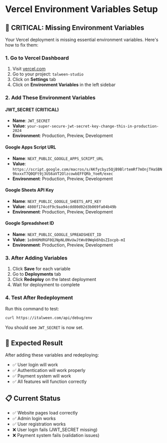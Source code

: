 # Vercel Environment Variables Setup

## 🚨 CRITICAL: Missing Environment Variables

Your Vercel deployment is missing essential environment variables. Here's how to fix them:

### 1. Go to Vercel Dashboard
1. Visit [vercel.com](https://vercel.com)
2. Go to your project: `talween-studio`
3. Click on **Settings** tab
4. Click on **Environment Variables** in the left sidebar

### 2. Add These Environment Variables

#### **JWT_SECRET (CRITICAL)**
- **Name**: `JWT_SECRET`
- **Value**: `your-super-secure-jwt-secret-key-change-this-in-production-2024`
- **Environment**: Production, Preview, Development

#### **Google Apps Script URL**
- **Name**: `NEXT_PUBLIC_GOOGLE_APPS_SCRIPT_URL`
- **Value**: `https://script.google.com/macros/s/AKfycbyz5QjB9BlrtemRf7mOnjTHaSBN9kxxxT7Q0QFt9j3US6aVT2OlzcowbEFFQRb_YoeR/exec`
- **Environment**: Production, Preview, Development

#### **Google Sheets API Key**
- **Name**: `NEXT_PUBLIC_GOOGLE_SHEETS_API_KEY`
- **Value**: `4808f174cdf9c9aa94cdd80d02d3b069fa04b49b`
- **Environment**: Production, Preview, Development

#### **Google Spreadsheet ID**
- **Name**: `NEXT_PUBLIC_GOOGLE_SPREADSHEET_ID`
- **Value**: `1e8H6MdRGF0QJNpNL0NvUwJtWv89Wqk6hQsZIocpb-mI`
- **Environment**: Production, Preview, Development

### 3. After Adding Variables
1. Click **Save** for each variable
2. Go to **Deployments** tab
3. Click **Redeploy** on the latest deployment
4. Wait for deployment to complete

### 4. Test After Redeployment
Run this command to test:
```bash
curl https://italween.com/api/debug/env
```

You should see `JWT_SECRET` is now set.

## 🎯 Expected Result
After adding these variables and redeploying:
- ✅ User login will work
- ✅ Authentication will work properly
- ✅ Payment system will work
- ✅ All features will function correctly

## 📋 Current Status
- ✅ Website pages load correctly
- ✅ Admin login works
- ✅ User registration works
- ❌ User login fails (JWT_SECRET missing)
- ❌ Payment system fails (validation issues)
